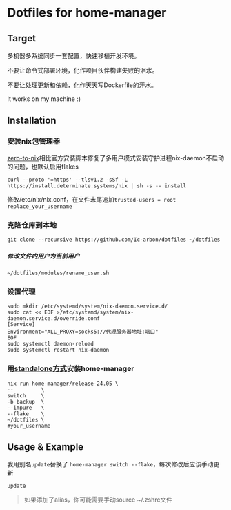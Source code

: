 # Dotfiles for home-manager

## Target

多机器多系统同步一套配置，快速移植开发环境。

不要让命令式部署环境，化作项目伙伴构建失败的泪水。

不要让处理更新和依赖，化作天天写Dockerfile的汗水。

It works on my machine :)

## Installation

### 安装nix包管理器

[zero-to-nix](https://zero-to-nix.com/)相比官方安装脚本修复了多用户模式安装守护进程nix-daemon不启动的问题，也默认启用flakes

```shell
curl --proto '=https' --tlsv1.2 -sSf -L https://install.determinate.systems/nix | sh -s -- install 
```
修改/etc/nix/nix.conf，在文件末尾追加`trusted-users = root replace_your_username`
### 克隆仓库到本地

```shell
git clone --recursive https://github.com/Ic-arbon/dotfiles ~/dotfiles
```
##### 修改文件内用户为当前用户
```shell
~/dotfiles/modules/rename_user.sh
```
### 设置代理
```shell
sudo mkdir /etc/systemd/system/nix-daemon.service.d/
sudo cat << EOF >/etc/systemd/system/nix-daemon.service.d/override.conf
[Service]
Environment="ALL_PROXY=socks5://代理服务器地址:端口"
EOF
sudo systemctl daemon-reload
sudo systemctl restart nix-daemon

```

### 用[standalone方式](https://nix-community.github.io/home-manager/index.xhtml#ch-nix-flakes)安装home-manager

```shell
nix run home-manager/release-24.05 \
--         \
switch     \
-b backup  \
--impure   \
--flake    \
~/dotfiles \
#your_username
```

## Usage & Example
我用别名`update`替换了 `home-manager switch --flake`，每次修改后应该手动更新

````shell
update
````

> 如果添加了alias，你可能需要手动source ~/.zshrc文件
